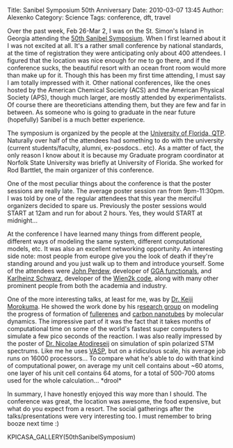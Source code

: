 Title: Sanibel Symposium 50th Anniversary
Date: 2010-03-07 13:45
Author: Alexenko
Category: Science
Tags: conference, dft, travel

Over the past week, Feb 26-Mar 2, I was on the St. Simon's Island in
Georgia attending the [50th Sanibel Symposium][]. When I first learned
about it I was not excited at all. It's a rather small conference by
national standards, at the time of registration they were anticipating
only about 400 attendees. I figured that the location was nice enough
for me to go there, and if the conference sucks, the beautiful resort
with an ocean front room would more than make up for it. Though this has
been my first time attending, I must say I am totally impressed with it.
Other national conferences, like the ones hosted by the American
Chemical Society (ACS) and the American Physical Society (APS), though
much larger, are mostly attended by experimentalists. Of course there
are theoreticians attending them, but they are few and far in between.
As someone who is going to graduate in the near future (hopefully)
Sanibel is a much better experience.

</p>

The symposium is organized by the people at the [University of Florida,
QTP][]. Naturally over half of the attendees had something to do with
the university (current students/faculty, alumni, ex-posdocs.. etc). As
a matter of fact, the only reason I know about it is because my Graduate
program coordinator at Norfolk State University was briefly at
University of Florida. She worked for Rod Barttlet, the main organizer
of this conference.

</p>

One of the most peculiar things about the conference is that the poster
sessions are really late. The average poster session ran from
9pm-11:30pm. I was told by one of the regular attendees that this year
the merciful organizers decided to spare us. Previously the poster
sessions would START at 12am and run for about 2 hours. Yes, they would
START at midnight...

</p>

At the conference I have learned many things from different people,
different ways of modeling the same system, different computational
models, etc. It was also an excellent networking opportunity. An
interesting side note: most people from europe give you the look of
death if they're standing around and you just walk up to them and
introduce yourself. Some of the attendees were [John Perdew][],
developer of [GGA functionals][], and [Karlheinz Schwarz][], developer
of the [Wien2k code][], along with many other prominent people from both
the academia and industry.  

</p>

One of the more interesting talks, at least for me, was by [Dr. Keiji
Morokuma][]. He showed the work done by his r[esearch group][] on
modeling the progress of formation of [fullerenes][] and [carbon
nanotubes][] by molecular dynamics. The impressive part of it was the
fact that it takes months of computational time on some of the world's
fastest super computers to simulate a few pico seconds of the reaction.
I was also really impressed by the poster of [Dr. Nicolae Atodireseij][]
on simulation of spin polarized STM spectrums. Like me he uses [VASP][],
but on a ridiculous scale, his average job runs on 16000 processors...
To compare what he's able to do with that kind of computational power,
on average my unit cell contains about \~60 atoms, one layer of his unit
cell contains 64 atoms, for a total of 500-700 atoms used for the whole
calculation... \*drool\*

</p>

In summary, I have honestly enjoyed this way more than I should. The
conference was great, the location was awesome, the food expensive, but
what do you expect from a resort. The social gatherings after the
talks/presentations were very interesting too. I must remember to bring
booze next time :)

</p>

KPICASA\_GALLERY(50thSanibelSymposium)  

</p>

  [50th Sanibel Symposium]: http://www.qtp.ufl.edu/Sanibel/
  [University of Florida, QTP]: http://www.qtp.ufl.edu/
  [John Perdew]: http://www.physics.tulane.edu/Faculty/John_Perdew/Site%202/John%20P.%20Perdew.html
  [GGA functionals]: http://th.physik.uni-frankfurt.de/~engel/vx-nr.html
  [Karlheinz Schwarz]: http://info.tuwien.ac.at/theochem/members/kschwarz/index.html
  [Wien2k code]: http://www.wien2k.at/
  [Dr. Keiji Morokuma]: http://www.chemistry.emory.edu/faculty/morokuma.html
  [esearch group]: http://kmweb.fukui.kyoto-u.ac.jp/top/eng/index.html
  [fullerenes]: http://en.wikipedia.org/wiki/Fullerene
  [carbon nanotubes]: http://en.wikipedia.org/wiki/Carbon_nanotube
  [Dr. Nicolae Atodireseij]: http://www.fz-juelich.de/portal/index.php?index=1325
  [VASP]: http://cms.mpi.univie.ac.at/vasp/
